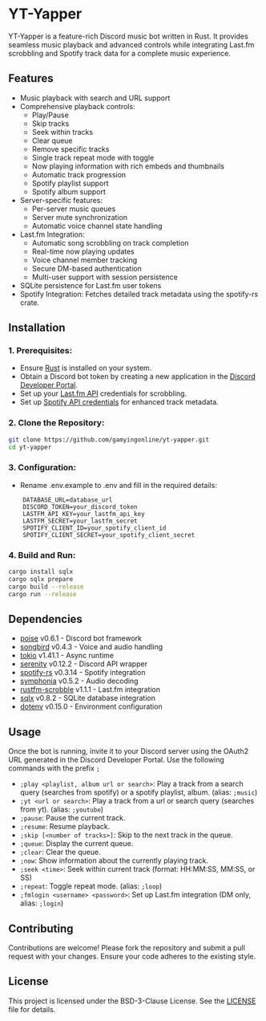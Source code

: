 # YT-Yapper

YT-Yapper is a feature-rich Discord music bot written in Rust. It provides seamless music playback and advanced controls while integrating Last.fm scrobbling and Spotify track data for a complete music experience.

## Features

- Music playback with search and URL support
- Comprehensive playback controls:
  - Play/Pause
  - Skip tracks
  - Seek within tracks
  - Clear queue
  - Remove specific tracks
  - Single track repeat mode with toggle
  - Now playing information with rich embeds and thumbnails
  - Automatic track progression
  - Spotify playlist support
  - Spotify album support
- Server-specific features:
  - Per-server music queues
  - Server mute synchronization
  - Automatic voice channel state handling
- Last.fm Integration:
  - Automatic song scrobbling on track completion
  - Real-time now playing updates
  - Voice channel member tracking
  - Secure DM-based authentication
  - Multi-user support with session persistence
- SQLite persistence for Last.fm user tokens
- Spotify Integration: Fetches detailed track metadata using the spotify-rs crate.

## Installation

### 1. Prerequisites:

- Ensure [Rust](https://rust-lang.org) is installed on your system.
- Obtain a Discord bot token by creating a new application in the [Discord Developer Portal](https://discord.com/developers/applications).
- Set up your [Last.fm API](https://www.last.fm/api/account/create) credentials for scrobbling.
- Set up [Spotify API credentials](https://developer.spotify.com/dashboard) for enhanced track metadata.

### 2. Clone the Repository:

```bash
git clone https://github.com/gamyingonline/yt-yapper.git
cd yt-yapper
```

### 3. Configuration:

- Rename .env.example to .env and fill in the required details:

```
    DATABASE_URL=database_url
    DISCORD_TOKEN=your_discord_token
    LASTFM_API_KEY=your_lastfm_api_key
    LASTFM_SECRET=your_lastfm_secret
    SPOTIFY_CLIENT_ID=your_spotify_client_id
    SPOTIFY_CLIENT_SECRET=your_spotify_client_secret
```

### 4. Build and Run:

```bash
cargo install sqlx
cargo sqlx prepare
cargo build --release
cargo run --release
```

## Dependencies

- [poise](https://crates.io/crates/poise) v0.6.1 - Discord bot framework
- [songbird](https://crates.io/crates/songbird) v0.4.3 - Voice and audio handling
- [tokio](https://crates.io/crates/tokio) v1.41.1 - Async runtime
- [serenity](https://crates.io/crates/serenity) v0.12.2 - Discord API wrapper
- [spotify-rs](https://crates.io/crates/spotify-rs) v0.3.14 - Spotify integration
- [symphonia](https://crates.io/crates/symphonia) v0.5.2 - Audio decoding
- [rustfm-scrobble](https://crates.io/crates/rustfm-scrobble) v1.1.1 - Last.fm integration
- [sqlx](https://crates.io/crates/sqlx) v0.8.2 - SQLite database integration
- [dotenv](https://crates.io/crates/dotenv) v0.15.0 - Environment configuration

## Usage

Once the bot is running, invite it to your Discord server using the OAuth2 URL generated in the Discord Developer Portal. Use the following commands with the prefix `;`

- `;play <playlist, album url or search>`: Play a track from a search query (searches from spotify) or a spotify playlist, album. (alias: `;music`)
- `;yt <url or search>`: Play a track from a url or search query (searches from yt). (alias: `;youtube`)
- `;pause`: Pause the current track.
- `;resume`: Resume playback.
- `;skip [<number of tracks>]`: Skip to the next track in the queue.
- `;queue`: Display the current queue.
- `;clear`: Clear the queue.
- `;now`: Show information about the currently playing track.
- `;seek <time>`: Seek within current track (format: HH:MM:SS, MM:SS, or SS)
- `;repeat`: Toggle repeat mode. (alias: `;loop`)
- `;fmlogin <username> <password>`: Set up Last.fm integration (DM only, alias: `;login`)

## Contributing 

Contributions are welcome! Please fork the repository and submit a pull request with your changes. Ensure your code adheres to the existing style.

## License

This project is licensed under the BSD-3-Clause License. See the [LICENSE](https://github.com/GamyingOnline/yt-yapper/blob/main/LICENSE) file for details.
